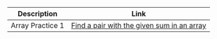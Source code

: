 | Description | Link |
| --- | --- |
| Array Practice 1 | [Find a pair with the given sum in an array](https://www.techiedelight.com/find-pair-with-given-sum-array/) |
